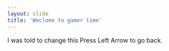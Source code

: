 ```yaml
---
layout: slide
title: 'Weclome to gamer time'
---
```

I was told to change this
Press Left Arrow to go back.
